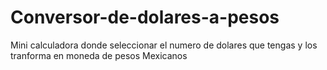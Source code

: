 # Conversor-de-dolares-a-pesos
Mini calculadora donde seleccionar el numero de dolares que tengas y los tranforma en moneda de pesos Mexicanos
